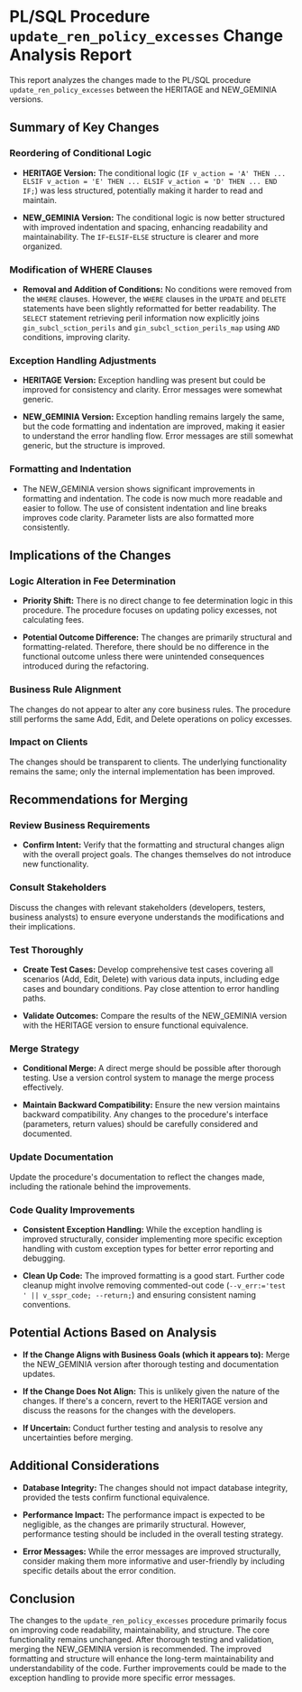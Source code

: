 # PL/SQL Procedure `update_ren_policy_excesses` Change Analysis Report

This report analyzes the changes made to the PL/SQL procedure `update_ren_policy_excesses` between the HERITAGE and NEW_GEMINIA versions.

## Summary of Key Changes

### Reordering of Conditional Logic

- **HERITAGE Version:** The conditional logic (`IF v_action = 'A' THEN ... ELSIF v_action = 'E' THEN ... ELSIF v_action = 'D' THEN ... END IF;`) was less structured, potentially making it harder to read and maintain.

- **NEW_GEMINIA Version:** The conditional logic is now better structured with improved indentation and spacing, enhancing readability and maintainability.  The `IF`-`ELSIF`-`ELSE` structure is clearer and more organized.

### Modification of WHERE Clauses

- **Removal and Addition of Conditions:** No conditions were removed from the `WHERE` clauses. However, the `WHERE` clauses in the `UPDATE` and `DELETE` statements have been slightly reformatted for better readability.  The `SELECT` statement retrieving peril information now explicitly joins `gin_subcl_sction_perils` and `gin_subcl_sction_perils_map` using `AND` conditions, improving clarity.

### Exception Handling Adjustments

- **HERITAGE Version:** Exception handling was present but could be improved for consistency and clarity. Error messages were somewhat generic.

- **NEW_GEMINIA Version:** Exception handling remains largely the same, but the code formatting and indentation are improved, making it easier to understand the error handling flow.  Error messages are still somewhat generic, but the structure is improved.

### Formatting and Indentation

- The NEW_GEMINIA version shows significant improvements in formatting and indentation.  The code is now much more readable and easier to follow.  The use of consistent indentation and line breaks improves code clarity.  Parameter lists are also formatted more consistently.


## Implications of the Changes

### Logic Alteration in Fee Determination

- **Priority Shift:** There is no direct change to fee determination logic in this procedure.  The procedure focuses on updating policy excesses, not calculating fees.

- **Potential Outcome Difference:** The changes are primarily structural and formatting-related.  Therefore, there should be no difference in the functional outcome unless there were unintended consequences introduced during the refactoring.

### Business Rule Alignment

The changes do not appear to alter any core business rules. The procedure still performs the same Add, Edit, and Delete operations on policy excesses.

### Impact on Clients

The changes should be transparent to clients.  The underlying functionality remains the same; only the internal implementation has been improved.


## Recommendations for Merging

### Review Business Requirements

- **Confirm Intent:** Verify that the formatting and structural changes align with the overall project goals.  The changes themselves do not introduce new functionality.

### Consult Stakeholders

Discuss the changes with relevant stakeholders (developers, testers, business analysts) to ensure everyone understands the modifications and their implications.

### Test Thoroughly

- **Create Test Cases:** Develop comprehensive test cases covering all scenarios (Add, Edit, Delete) with various data inputs, including edge cases and boundary conditions.  Pay close attention to error handling paths.

- **Validate Outcomes:**  Compare the results of the NEW_GEMINIA version with the HERITAGE version to ensure functional equivalence.

### Merge Strategy

- **Conditional Merge:** A direct merge should be possible after thorough testing.  Use a version control system to manage the merge process effectively.

- **Maintain Backward Compatibility:** Ensure the new version maintains backward compatibility.  Any changes to the procedure's interface (parameters, return values) should be carefully considered and documented.

### Update Documentation

Update the procedure's documentation to reflect the changes made, including the rationale behind the improvements.

### Code Quality Improvements

- **Consistent Exception Handling:** While the exception handling is improved structurally, consider implementing more specific exception handling with custom exception types for better error reporting and debugging.

- **Clean Up Code:**  The improved formatting is a good start.  Further code cleanup might involve removing commented-out code (`--v_err:='test ' || v_sspr_code; --return;`) and ensuring consistent naming conventions.


## Potential Actions Based on Analysis

- **If the Change Aligns with Business Goals (which it appears to):** Merge the NEW_GEMINIA version after thorough testing and documentation updates.

- **If the Change Does Not Align:**  This is unlikely given the nature of the changes.  If there's a concern, revert to the HERITAGE version and discuss the reasons for the changes with the developers.

- **If Uncertain:** Conduct further testing and analysis to resolve any uncertainties before merging.


## Additional Considerations

- **Database Integrity:** The changes should not impact database integrity, provided the tests confirm functional equivalence.

- **Performance Impact:** The performance impact is expected to be negligible, as the changes are primarily structural.  However, performance testing should be included in the overall testing strategy.

- **Error Messages:** While the error messages are improved structurally, consider making them more informative and user-friendly by including specific details about the error condition.


## Conclusion

The changes to the `update_ren_policy_excesses` procedure primarily focus on improving code readability, maintainability, and structure.  The core functionality remains unchanged.  After thorough testing and validation, merging the NEW_GEMINIA version is recommended.  The improved formatting and structure will enhance the long-term maintainability and understandability of the code.  Further improvements could be made to the exception handling to provide more specific error messages.
